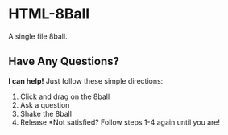# HTML-8Ball
A single file 8ball.

## Have Any Questions?
**I can help!** Just follow these simple directions:
1. Click and drag on the 8ball
2. Ask a question
3. Shake the 8ball
4. Release
*Not satisfied? Follow steps 1-4 again until you are!
